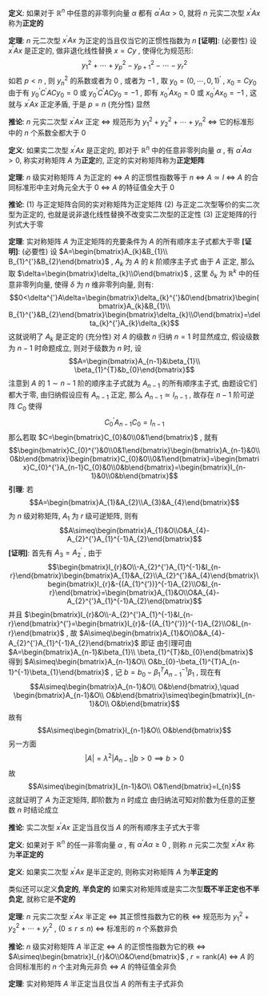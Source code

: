 
**定义**: 如果对于 $\mathbb{R}^{n}$ 中任意的非零列向量 $\alpha$ 都有 $\alpha^{'}A\alpha>0$, 就将 $n$ 元实二次型 $x^{'}Ax$ 称为**正定的**

**定理**: $n$ 元二次型 $x^{'}Ax$ 为正定的当且仅当它的正惯性指数为 $n$
**[证明]**:
	(必要性) 设 $x^{'}Ax$ 是正定的, 做非退化线性替换 $x=Cy$ , 使得化为规范形: $$y_{1}^{2}+\cdots+y_{p}^{2}-y_{p+1}^{2}-\cdots-y_{r}^{2}$$如若 $p<n$ , 则 $y_{n}^{2}$ 的系数或者为 $0$ , 或者为 $-1$ , 取 $y_{0}=(0,\cdots,0,1)^{'}$ , $x_{0}=Cy_{0}$ 
    由于有 $y_{0}^{'}C^{'}ACy_{0}=0$ 或 $y_{0}^{'}C^{'}ACy_{0}=-1$ , 即有 $x_{0}^{'}Ax_{0}=0$ 或 $x_{0}^{'}Ax_{0}=-1$ , 这就与 $x^{'}Ax$ 正定矛盾, 于是 $p=n$
    (充分性) 显然

**推论**:  $n$ 元实二次型 $x^{'}Ax$ 正定
$\iff$ 规范形为 $y_{1}^{2}+y_{2}^{2}+\cdots+y_{n}^{2}$
$\iff$ 它的标准形中的 $n$ 个系数全都大于 $0$

**定义**: 如果实二次型 $x^{'}Ax$ 是正定的, 即对于 $\mathbb{R}^{n}$ 中的任意非零列向量 $\alpha$ , 有 $\alpha^{'}A\alpha>0$, 称实对称矩阵 $A$ 为**正定**的, 正定的实对称矩阵称为**正定矩阵**

**定理**:  $n$ 级实对称矩阵 $A$ 为正定的
$\iff$ $A$ 的正惯性指数等于 $n$
$\iff$ $A\simeq I$ 
$\iff$ $A$ 的合同标准形中主对角元全大于 $0$
$\iff$ $A$ 的特征值全大于 $0$

**推论**:
	$(1)$ 与正定矩阵合同的实对称矩阵为正定矩阵
	$(2)$ 与正定二次型等价的实二次型为正定的, 也就是说非退化线性替换不改变实二次型的正定性
	$(3)$ 正定矩阵的行列式大于零

**定理**: 实对称矩阵 $A$ 为正定矩阵的充要条件为 $A$ 的所有顺序主子式都大于零
**[证明]**:
	(必要性) 设 $A=\begin{bmatrix}A_{k}&B_{1}\\ B_{1}^{'}&B_{2}\end{bmatrix}$ , $A_{k}$ 为 $A$ 的 $k$ 阶顺序主子式
	 由于 $A$ 正定, 那么取 $\delta=\begin{bmatrix}\delta_{k}\\0\end{bmatrix}$ , 这里 $\delta_{k}$ 为 $\mathbb{R}^{k}$ 中的任意非零列向量, 使得 $\delta$ 为 $n$ 维非零列向量, 则有:$$0<\delta^{'}A\delta=\begin{bmatrix}\delta_{k}^{'}&0\end{bmatrix}\begin{bmatrix}A_{k}&B_{1}\\ B_{1}^{'}&B_{2}\end{bmatrix}\begin{bmatrix}\delta_{k}\\0\end{bmatrix}=\delta_{k}^{'}A_{k}\delta_{k}$$这就说明了 $A_{k}$ 是正定的
	 (充分性) 对 $A$ 的级数 $n$ 归纳
	 $n=1$ 时显然成立, 
	 假设级数为 $n-1$ 时命题成立, 则对于级数为 $n$ 时, 设 $$A=\begin{bmatrix}A_{n-1}&\beta_{1}\\ \beta_{1}^{T}&b_{0}\end{bmatrix}$$注意到 $A$ 的 $1\sim n-1$ 阶的顺序主子式就为 $A_{n-1}$ 的所有顺序主子式, 由题设它们都大于零, 由归纳假设应有 $A_{n-1}$ 正定, 那么 $A_{n-1}\simeq I_{n-1}$ , 故存在 $n-1$ 阶可逆阵 $C_{0}$ 使得 $$C_{0}^{'}A_{n-1}C_{0}=I_{n-1}$$那么若取 $C=\begin{bmatrix}C_{0}&0\\0&1\end{bmatrix}$ , 就有 $$\begin{bmatrix}C_{0}^{'}&0\\0&1\end{bmatrix}\begin{bmatrix}A_{n-1}&0\\ 0&b\end{bmatrix}\begin{bmatrix}C_{0}&0\\0&1\end{bmatrix}=\begin{bmatrix}C_{0}^{'}A_{n-1}C_{0}&0\\0&b\end{bmatrix}=\begin{bmatrix}I_{n-1}&0\\0&b\end{bmatrix}$$**引理**: 若 $$A=\begin{bmatrix}A_{1}&A_{2}\\A_{3}&A_{4}\end{bmatrix}$$为 $n$ 级对称矩阵, $A_{1}$ 为 $r$ 级可逆矩阵, 则有 $$A\simeq\begin{bmatrix}A_{1}&O\\O&A_{4}-A_{2}^{'}A_{1}^{-1}A_{2}\end{bmatrix}$$**[证明]**:
		 首先有 $A_{3}=A_{2}^{'}$ , 由于 $$\begin{bmatrix}I_{r}&O\\-A_{2}^{'}A_{1}^{-1}&I_{n-r}\end{bmatrix}\begin{bmatrix}A_{1}&A_{2}\\A_{2}^{'}&A_{4}\end{bmatrix}\begin{bmatrix}I_{r}&-{(A_{1}^{'})}^{-1}A_{2}\\O&I_{n-r}\end{bmatrix}=\begin{bmatrix}A_{1}&O\\O&A_{4}-A_{2}^{'}A_{1}^{-1}A_{2}\end{bmatrix}$$并且 $\begin{bmatrix}I_{r}&O\\-A_{2}^{'}A_{1}^{-1}&I_{n-r}\end{bmatrix}^{'}=\begin{bmatrix}I_{r}&-{(A_{1}^{'})}^{-1}A_{2}\\O&I_{n-r}\end{bmatrix}$ , 故 $A\simeq\begin{bmatrix}A_{1}&O\\O&A_{4}-A_{2}^{'}A_{1}^{-1}A_{2}\end{bmatrix}$
		 即证
	由引理可由 $A=\begin{bmatrix}A_{n-1}&\beta_{1}\\ \beta_{1}^{T}&b_{0}\end{bmatrix}$ 得到 $A\simeq\begin{bmatrix}A_{n-1}&O\\ O&b_{0}-\beta_{1}^{T}A_{n-1}^{-1}\beta_{1}\end{bmatrix}$ , 记 $b=b_{0}-\beta_{1}^{T}A_{n-1}^{-1}\beta_{1}$ , 现在有 $$A\simeq\begin{bmatrix}A_{n-1}&O\\ O&b\end{bmatrix},\quad \begin{bmatrix}A_{n-1}&O\\ O&b\end{bmatrix}\simeq\begin{bmatrix}I_{n-1}&O\\ O&b\end{bmatrix}$$故有 $$A\simeq\begin{bmatrix}I_{n-1}&O\\ O&b\end{bmatrix}$$另一方面 $$|A|=\lambda^{2}|A_{n-1}|b>0\implies b>0$$故 $$A\simeq\begin{bmatrix}I_{n-1}&O\\ O&1\end{bmatrix}=I_{n}$$这就证明了 $A$ 为正定矩阵, 即阶数为 $n$ 时成立
	由归纳法可知对阶数为任意的正整数 $n$ 时结论成立

**推论**: 实二次型 $x^{'}Ax$ 正定当且仅当 $A$ 的所有顺序主子式大于零

**定义**: 如果对于 $\mathbb{R}^n$ 的任一非零向量 $\alpha$ , 有 $\alpha^{'}A\alpha\geq0$ , 则称 $n$ 元实二次型 $x^{'}Ax$ 称为**半正定的**

**定义**: 如果实二次型 $x^{'}Ax$ 是半正定的, 则称实对称矩阵 $A$ 为**半正定的**

类似还可以定义**负定的**, **半负定的**
如果实对称矩阵或是实二次型**既不半正定也不半负定**, 就称它是**不定的**

**定理**:  $n$ 元实二次型 $x^{'}Ax$ 半正定
$\iff$ 其正惯性指数为它的秩
$\iff$ 规范形为 $y_{1}^{2}+y_{2}^{2}+\cdots+y_{r}^{2}$ , $(0\leq r\leq n)$
$\iff$ 标准形的 $n$ 个系数非负

**推论**: $n$ 级实对称矩阵 $A$ 半正定
$\iff$ $A$ 的正惯性指数为它的秩
$\iff$ $A\simeq\begin{bmatrix}I_{r}&O\\O&O\end{bmatrix}$ , $r=\mathrm{rank}(A)$
$\iff$ $A$ 的合同标准形的 $n$ 个主对角元非负
$\iff$ $A$ 的特征值全非负

**定理**: 实对称矩阵 $A$ 半正定当且仅当 $A$ 的所有主子式非负